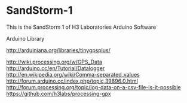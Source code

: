 SandStorm-1
===========

This is the SandStorm 1 of H3 Laboratories Arduino Software


Arduino Library

http://arduiniana.org/libraries/tinygpsplus/

http://wiki.processing.org/w/GPS_Data
http://arduino.cc/en/Tutorial/Datalogger
http://en.wikipedia.org/wiki/Comma-separated_values
http://forum.arduino.cc/index.php/topic,39896.0.html
http://forum.processing.org/topic/log-data-on-a-csv-file-is-it-possible
https://github.com/h3labs/processing-gpx
